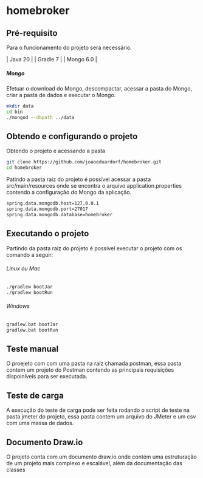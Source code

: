 # homebroker

## Pré-requisito

Para o funcionamento do projeto será necessário.

| Java 20 |
| Gradle 7 |
| Mongo 6.0 |

##### Mongo

Efetuar o download do Mongo, descompactar, acessar a pasta do Mongo, criar a pasta de dados e executar o Mongo.

```bash
mkdir data
cd bin
./mongod --dbpath ../data
```

## Obtendo e configurando o projeto
Obtendo o projeto e acessando a pasta

```bash
git clone https://github.com/joaoeduardorf/homebroker.git
cd homebroker
```

Patindo a pasta raiz do projeto é possível acessar a pasta src/main/resources onde se encontra o arquivo application.properties contendo a configuração do Mongo da aplicação.

```bash
spring.data.mongodb.host=127.0.0.1
spring.data.mongodb.port=27017
spring.data.mongodb.database=homebroker
```
## Executando o projeto

Partindo da pasta raíz do projeto é possível executar o projeto com os comando a seguir:

###### Linux ou Mac
```bash
./gradlew bootJar
./gradlew bootRun
```

###### Windows
```bash
gradlew.bat bootJar
gradlew.bat bootRun
```

## Teste manual

O proejeto com com uma pasta na raíz chamada postman, essa pasta contem um projeto do Postman contendo as principais requisições dispoiníveis para ser executada.

## Teste de carga

A execução do teste de carga pode ser feita rodando o script de teste na pasta jmeter do projeto, essa pasta contem um arquivo do JMeter e um csv com uma massa de dados.
 
## Documento Draw.io

O projeto conta com um documento draw.io onde contém uma estruturação de um projeto mais complexo e escalável, além da documentação das classes

